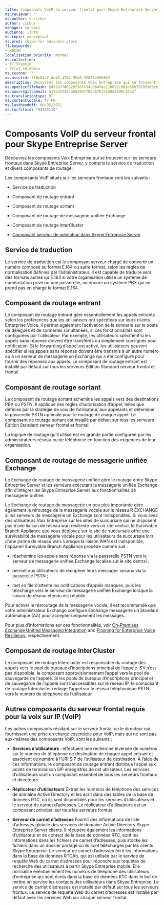 ```yaml
---
title: Composants VoIP du serveur frontal pour Skype Entreprise Server
ms.reviewer: ''
ms.author: v-cichur
author: cichur
manager: serdars
audience: ITPro
ms.topic: conceptual
ms.prod: skype-for-business-itpro
f1.keywords:
- NOCSH
localization_priority: Normal
ms.collection:
- IT_Skype16
- Strat_SB_Admin
ms.custom: ''
ms.assetid: 310e81a7-da45-47d4-95d0-92837e386502
description: Découvrez les composants Voix Entreprise qui se trouvent sur les serveurs frontaux dans Skype Entreprise Server, y compris le service de traduction et divers composants de routage.
ms.openlocfilehash: 5df2937d0329796f634c5b4fac21b6921001d65bf3795589ce718ba08ecd9c36
ms.sourcegitcommit: a17ad3332ca5d2997f85db7835500d8190c34b2f
ms.translationtype: MT
ms.contentlocale: fr-FR
ms.lasthandoff: 08/05/2021
ms.locfileid: "54333116"
---
```

# <a name="front-end-server-voip-components-for-skype-for-business-server"></a>Composants VoIP du serveur frontal pour Skype Entreprise Server

Découvrez les composants Voix Entreprise qui se trouvent sur les serveurs frontaux dans Skype Entreprise Server, y compris le service de traduction et divers composants de routage.

Les composants VoIP situés sur les serveurs frontaux sont les suivants :

- Service de traduction

- Composant de routage entrant

- Composant de routage sortant

- Composant de routage de messagerie unifiée Exchange

- Composant de routage InterCluster

- [Composant serveur de médiation dans Skype Entreprise Server](mediation-server.md)

## <a name="translation-service"></a>Service de traduction

Le service de traduction est le composant serveur chargé de convertir un numéro composé au format E.164 ou autre format, selon les règles de normalisation définies par l’administrateur. Il est capable de traduire vers des formats autres qu’E.164 si votre organisation utilise un système de numérotation privé ou une passerelle, ou encore un système PBX qui ne prend pas en charge le format E.164.

## <a name="inbound-routing-component"></a>Composant de routage entrant

Le composant de routage entrant gère essentiellement les appels entrants selon les préférences que les utilisateurs ont spécifiées sur leurs clients Enterprise Voice. Il permet également l’activation de la sonnerie sur le poste de délégués et de sonneries simultanées, si ces fonctionnalités sont configurées par l’utilisateur. Par exemple, les utilisateurs spécifient si les appels sans réponse doivent être transférés ou simplement consignés pour notification. Si le forwarding d’appel est activé, les utilisateurs peuvent spécifier si les appels sans réponse doivent être transmis à un autre numéro ou à un serveur de messagerie un Exchange qui a été configuré pour fournir des réponses aux appels. Le composant de routage entrant est installé par défaut sur tous les serveurs Édition Standard serveur frontal et frontal.

## <a name="outbound-routing-component"></a>Composant de routage sortant

Le composant de routage sortant achemine les appels vers des destinations PBX ou PSTN. Il applique des règles d’autorisation d’appel, telles que définies par la stratégie de voix de l’utilisateur, aux appelants et détermine la passerelle PSTN optimale pour le routage de chaque appel. Le composant de routage sortant est installé par défaut sur tous les serveurs Édition Standard serveur frontal et frontal.

La logique de routage qu’il utilise est en grande partie configurée par les administrateurs réseau ou de téléphonie en fonction des exigences de leur organisation.

## <a name="exchange-um-routing-component"></a>Composant de routage de messagerie unifiée Exchange

Le Exchange de routage de messagerie unifiée gère le routage entre Skype Entreprise Server et les serveurs exécutant la messagerie unifiée Exchange afin d’intégrer les Skype Entreprise Server aux fonctionnalités de messagerie unifiée.

Le Exchange de routage de messagerie un peu plus importante gère également le réroutage de la messagerie vocale sur le réseau R EXCHANGE si les serveurs de messagerie un Exchange sont indisponibles. Si vous avez des utilisateurs Voix Entreprise sur les sites de succursale qui ne disposent pas d’une liaison de réseau wan résiliente vers un site central, le Survivable Branch Appliance que vous déployez sur le site de succursale offre une survivabilité de messagerie vocale pour les utilisateurs de succursale lors d’une panne de réseau wan. Lorsque la liaison WAN est indisponible, l'appareil Survivable Branch Appliance procède comme suit :

- réachemine les appels sans réponse via la passerelle PSTN vers le serveur de messagerie unifiée Exchange localisé sur le site central ;

- permet aux utilisateurs de récupérer leurs messages vocaux via la passerelle PSTN ;

- met en file d’attente les notifications d’appels manqués, puis les télécharge vers le serveur de messagerie unifiée Exchange lorsque la liaison de réseau étendu est rétablie.

Pour activer le réaroutage de la messagerie vocale, il est recommandé que votre administrateur Exchange configure Exchange messagerie un Standard automatique (AA) pour accepter uniquement les messages.

Pour plus d’informations sur ces fonctionnalités, voir  [On-Premises Exchange Unified Messaging Integration](/previous-versions/office/lync-server-2013/lync-server-2013-planning-for-exchange-unified-messaging-integration) and [Planning for Enterprise Voice Resiliency](/previous-versions/office/lync-server-2013/lync-server-2013-planning-for-enterprise-voice-resiliency), respectivement.

## <a name="intercluster-routing-component"></a>Composant de routage InterCluster

Le composant de routage Intercluster est responsable du routage des appels vers le pool de bureaux d’inscriptions principal de l’appelé. S’il n’est pas disponible, le composant approvisionnement l’appel vers le pool de sauvegarde de l’appelé. Si les pools de bureaux d’inscriptions principal et de sauvegarde de l’appelé sont inaccessibles sur le réseau IP, le composant de routage Intercluster redirige l’appel sur le réseau téléphonique PSTN vers le numéro de téléphone de l’utilisateur.

## <a name="other-front-end-server-components-required-for-voip"></a>Autres composants du serveur frontal requis pour la voix sur IP (VoIP)

Les autres composants résidant sur le serveur frontal ou le directeur qui fournissent une prise en charge essentielle pour VoIP, mais qui ne sont pas eux-mêmes des composants VoIP, sont les suivants :

- **Services d’utilisateurs** : effectuent une recherche inversée de numéros sur le numéro de téléphone de destination de chaque appel entrant et associent ce numéro à l’URI SIP de l’utilisateur de destination. À l’aide de ces informations, le composant de routage entrant distribue l’appel aux points de terminaison SIP enregistrés de cet utilisateur. Les services d’utilisateurs sont un composant essentiel de tous les serveurs frontaux et directeurs.

- **Réplicateur d’utilisateurs** Extrait les numéros de téléphone des services de domaine Active Directory et les écrit dans des tables de la base de données RTC, où ils sont disponibles pour les services d’utilisateurs et le serveur de carnet d’adresses. Le réplicateur d’utilisateurs est un composant principal sur tous les serveurs frontux.

- **Serveur de carnet d’adresses** Fournit des informations de liste d’adresses globale des services de domaine Active Directory Skype Entreprise Server clients. Il récupère également les informations d’utilisateur et de contact de la base de données RTC, écrit les informations dans les fichiers de carnet d’adresses, puis stocke les fichiers dans un dossier partagé où ils sont téléchargés par les clients Skype Entreprise. Le serveur de carnet d’adresses écrit les informations dans la base de données RTCAb, qui est utilisée par le service de requête Web du carnet d’adresses pour répondre aux requêtes de recherche des utilisateurs à partir Skype Entreprise mobile. Elle normalise éventuellement les numéros de téléphone des utilisateurs d’entreprise qui sont écrits dans la base de données RTC dans le but de mettre en service les contacts des utilisateurs dans Skype Entreprise. Le service de carnet d’adresses est installé par défaut sur tous les serveurs frontux. Le service de requête Web du carnet d’adresses est installé par défaut avec les services Web sur chaque serveur frontal.